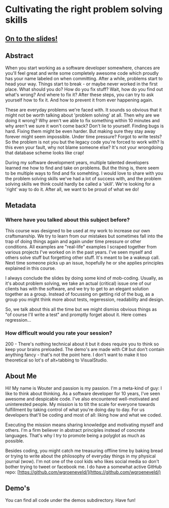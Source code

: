 # Cultivating the right problem solving skills

## [On to the slides!](https://wgroeneveld.github.io/problemsolving-course/)

## Abstract

When you start working as a software developer somewhere, chances are you'll feel great and write some completely awesome code which proudly has your name labeled on when committing. After a while, problems start to head your way. Things start to break - or maybe never worked in the first place. What should you do? How do you fix stuff? Wait, how do you find out what's wrong? And where to fix it? After these steps, you can try to ask yourself how to fix it. And how to prevent it from ever happening again. 

These are everyday problems we're faced with. It sounds so obvious that it might not be worth talking about 'problem solving' at all. Then why are we doing it wrong? Why aren't we able to fix something within 10 minutes and why aren't we sure it won't come back? Don't lie to yourself. Finding bugs is hard. Fixing them might be even harder. But making sure they stay away forever might seem impossible. Under time pressure? Forgot to write tests? So the problem is not you but the legacy code you're forced to work with? Is this even your fault, why not blame someone else? It's not your wrongdoing that database scheme looks like crap!

During my software development years, multiple talented developers learned me how to find and take on problems. But the thing is, there seem to be multiple ways to find and fix somehting. I would love to share with you the problem solving skills we've had a lot of success with, and the problem solving skills we think could hardly be called a 'skill'. We're looking for a 'right' way to do it. After all, we want to be proud of what we do!

## Metadata

### Where have you talked about this subject before? 

This course was designed to be used at my work to increase our own craftsmanship. We try to learn from our mistakes but sometimes fall into the trap of doing things again and again under time pressure or other conditions. All examples are "real-life" examples I scraped together from various projects I've worked on in the past years. I've seen myself and others solve stuff but forgetting other stuff. It's meant to be a wakeup call. Next time someone picks up an issue, hopefully he or she applies principles explained in this course.

I always conclude the slides by doing some kind of mob-coding. Usually, as it's about problem solving, we take an actual (critical) issue one of our clients has with the software, and we try to get to an elegant solution together as a group. Instead of focussing on getting rid of the bug, as a group you might think more about tests, regeression, readability and design. 

So, we talk about this all the time but we might dismiss obvious things as "of course I'll write a test" and promptly forget about it. Here comes regression... 

### How difficult would you rate your session?

200 - There's nothing technical about it but it does require you to think so keep your brains preloaded. The demo's are made with C# but don't contain anything fancy - that's not the point here. I don't want to make it too theoretical so lot's of alt+tabbing to VisualStudio. 

## About Me

Hi! My name is Wouter and passion is my passion. I'm a meta-kind of guy: I like to think about thinking. As a software developer for 10 years, I've seen awesome and despicable code. I've also encountered well-motivated and uninterested people. My mission is to tilt the scale for everyone towards fulfillment by taking control of what you're doing day to day. For us developers that'll be coding and most of all: liking how and what we coded.

Executing the mission means sharing knowledge and motivating myself and others. I'm a firm believer in abstract principles instead of concrete languages. That's why I try to promote being a polyglot as much as possible.

Besides coding, you might catch me treasuring offline time by baking bread or trying to write about the philosophy of everyday things in my physical journal (wow). I'm not one of the cool kids who likes social media so don't bother trying to tweet or facebook me. I do have a somewhat active GitHub repo: [https://github.com/wgroeneveld/](https://github.com/wgroeneveld/)

## Demo's

You can find all code under the demos subdirectory. Have fun!

